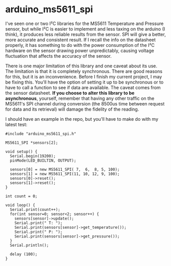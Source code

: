 # arduino_ms5611_spi

I've seen one or two I²C libraries for the MS5611 Temperature and Pressure sensor, but
while I²C is easier to implement and less taxing on the arduino (I think), it produces
less reliable results from the sensor. SPI will give a better, more accurate and
consistent result. If I recall the info on the datasheet properly, it has something to
do with the power consumption of the I²C hardware on the sensor drawing power 
unpredictably, causing voltage fluctuation that affects the accuracy of the sensor.

There is one major limitation of this library and one caveat about its use. The
limitation is that it is completely synchronous. There are good reasons for this, but
it is an inconvenience. Before I finish my current project,
I may be fixing this. You'll have the option of setting it up to be synchronous or to
have to call a function to see if data are available. The caveat comes from the sensor
datasheet. **If you choose to alter this library to be asynchronous**, yourself, remember
that having any other traffic on the MS5611's SPI channel during conversion (the 
8500us time between request for data and its retrieval) will damage the fidelity of
the reading.

I should have an example in the repo, but you'll have to make do with my latest test:
```
#include "arduino_ms5611_spi.h"

MS5611_SPI *sensors[2];

void setup() {
  Serial.begin(19200);
  pinMode(LED_BUILTIN, OUTPUT);

  sensors[0] = new MS5611_SPI( 7,  6,  8, 5, 100);
  sensors[1] = new MS5611_SPI(11, 10, 12, 9, 100);
  sensors[0]->reset();
  sensors[1]->reset();
}

int count = 0;

void loop() {
  Serial.print(count++);
  for(int sensor=0; sensor<2; sensor++) {
    sensors[sensor]->update();
    Serial.print(" T: ");
    Serial.print(sensors[sensor]->get_temperature());
    Serial.print(" P: ");
    Serial.print(sensors[sensor]->get_pressure());
  }
  Serial.println();

  delay (100);
}
```
